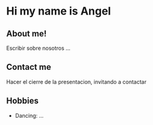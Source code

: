# Hi my name is Angel

## About me!

Escribir sobre nosotros ... 

## Contact me

Hacer el cierre de la presentacion, invitando a contactar

## Hobbies
- Dancing: ...
